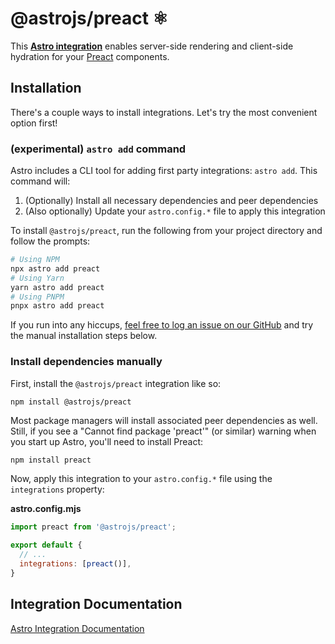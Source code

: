 # @astrojs/preact ⚛️

This **[Astro integration][astro-integration]** enables server-side rendering and client-side hydration for your [Preact](https://preactjs.com/) components.

## Installation

There's a couple ways to install integrations. Let's try the most convenient option first!

### (experimental) `astro add` command

Astro includes a CLI tool for adding first party integrations: `astro add`. This command will:
1. (Optionally) Install all necessary dependencies and peer dependencies
2. (Also optionally) Update your `astro.config.*` file to apply this integration

To install `@astrojs/preact`, run the following from your project directory and follow the prompts:

```sh
# Using NPM
npx astro add preact
# Using Yarn
yarn astro add preact
# Using PNPM
pnpx astro add preact
```

If you run into any hiccups, [feel free to log an issue on our GitHub](https://github.com/withastro/astro/issues) and try the manual installation steps below.

### Install dependencies manually

First, install the `@astrojs/preact` integration like so:

```
npm install @astrojs/preact
```

Most package managers will install associated peer dependencies as well. Still, if you see a "Cannot find package 'preact'" (or similar) warning when you start up Astro, you'll need to install Preact:

```sh
npm install preact
```

Now, apply this integration to your `astro.config.*` file using the `integrations` property:

__astro.config.mjs__

```js
import preact from '@astrojs/preact';

export default {
  // ...
  integrations: [preact()],
}
```

## Integration Documentation

[Astro Integration Documentation][astro-integration]

[astro-integration]: https://docs.astro.build/en/guides/integrations-guide/
